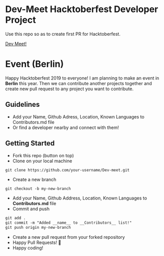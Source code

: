 # Dev-Meet Hacktoberfest Developer Project

Use this repo so as to create first PR for Hacktoberfest.

[Dev Meet!](https://dev-meet.github.io/Dev-meet/)

[logo]: https://github.com/Dev-meet/Dev-meet/blob/master/hacktoberfest-2019.png "Hacktoberfest 2019"


# Event (Berlin)
Happy Hacktoberfest 2019 to everyone! 
I am planning to make an event in **Berlin** this year. Then we can contribute another projects together and create new pull request to any project you want to contribute.


## Guidelines

- Add your Name, Github Adress, Location, Known Languages to Contributors.md file 
- Or find a developer nearby and connect with them!

## Getting Started

- Fork this repo (button on top)
- Clone on your local machine

```terminal
git clone https://github.com/your-username/Dev-meet.git
```

- Create a new branch

```markdown
git checkout -b my-new-branch
```
- Add your Name, Github Address, Location, Known Languages to __Contributors.md__ file
- Commit and push

```markdown
git add .
git commit -m "Added __name__ to __Contributors__ list!"
git push origin my-new-branch
```

- Create a new pull request from your forked repository
- Happy Pull Requests! 🎃
- Happy coding!
